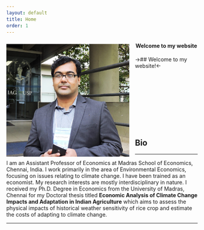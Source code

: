 ```yaml
---
layout: default
title: Home
order: 1
---
```



<img src="/images/AP_Brazil.jpg" align=left style="width:324px;height:297px;margin-top:10px;margin-right:15px"/>

<h4 style="text-align:center;">Welcome to my website </h4>
->## Welcome to my website!<-

<br />
<br />
<br />
<br />
<br />
<br />
<br />
<br />
<br />
<br />

## Bio
------------------------------------
I am an Assistant Professor of Economics at Madras School of Economics, Chennai, India. I work primarily in the area of Environmental Economics, focusing on issues relating to climate change. I have been trained as an economist. My research interests are mostly interdisciplinary in nature. I received my Ph.D. Degree in Economics from the University of Madras, Chennai for my Doctoral thesis titled **Economic Analysis of Climate Change Impacts and Adaptation in Indian Agriculture** which aims to assess the physical impacts of historical weather sensitivity of rice crop and estimate the costs of adapting to climate change.

------------------------------------
